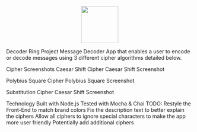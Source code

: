 <div id="header" align="center">
  <img src= "https://media2.giphy.com/media/du3J3cXyzhj75IOgvA/giphy.gif?cid=ecf05e47s8s6yprvyozded4z29eomt9iiwo0f1hdo4748op3&ep=v1_gifs_search&rid=giphy.gif&ct=g" width="100"/>
</div>

Decoder Ring Project
Message Decoder App that enables a user to encode or decode messages using 3 different cipher algorithms detailed below.

Cipher Screenshots
Caesar Shift Cipher
Caesar Shift Screenshot

Polybius Square Cipher
Polybius Square Screenshot

Substitution Cipher
Caesar Shift Screenshot

Technology
Built with Node.js
Tested with Mocha & Chai
TODO:
Restyle the Front-End to match brand colors
Fix the description text to better explain the ciphers
Allow all ciphers to ignore special characters to make the app more user friendly
Potentially add additional ciphers
